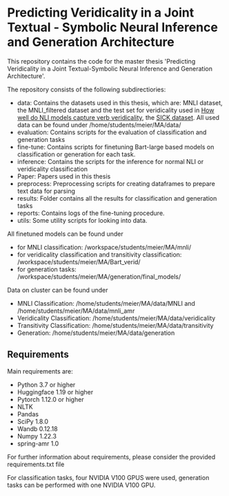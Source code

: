 # Predicting Veridicality in a Joint Textual - Symbolic Neural Inference and Generation Architecture

This repository contains the code for the master thesis 'Predicting Veridicality in a Joint Textual-Symbolic Neural 
Inference and Generation Architecture'.

The repository consists of the following subdirectiories:
- data: Contains the datasets used in this thesis, which are: MNLI dataset, the MNLI_filtered 
  dataset and the test set for veridicality used in [How well do NLI models capture verb veridicality](https://aclanthology.org/D19-1228.pdf), 
  the [SICK dataset](http://www.lrec-conf.org/proceedings/lrec2014/pdf/363_Paper.pdf). All used data can be found under /home/students/meier/MA/data/
- evaluation: Contains scripts for the evaluation of classification and generation tasks
- fine-tune: Contains scripts for finetuning Bart-large based models on classification or generation for each task.
- inference: Contains the scripts for the inference for normal NLI or veridicality classification
- Paper: Papers used in this thesis
- preprocess: Preprocessing scripts for creating dataframes to prepare text data for parsing
- results: Folder contains all the results for classification and generation tasks
- reports: Contains logs of the fine-tuning procedure.
- utils: Some utility scripts for looking into data.

All finetuned models can be found under
- for MNLI classification: /workspace/students/meier/MA/mnli/
- for veridicality classification and transitivity classification: /workspace/students/meier/MA/Bart_verid/
- for generation tasks: /workspace/students/meier/MA/generation/final_models/

Data on cluster can be found under
- MNLI Classification: /home/students/meier/MA/data/MNLI and /home/students/meier/MA/data/mnli_amr
- Veridicality Classification: /home/students/meier/MA/data/veridicality
- Transitivity Classification: /home/students/meier/MA/data/transitivity
- Generation: /home/students/meier/MA/data/generation

## Requirements
Main requirements are:
- Python 3.7 or higher
- Huggingface 1.19 or higher
- Pytorch 1.12.0 or higher
- NLTK
- Pandas
- SciPy 1.8.0
- Wandb 0.12.18
- Numpy 1.22.3
- spring-amr 1.0

For further information about requirements, please consider the provided requirements.txt file

For classification tasks, four NVIDIA V100 GPUS were used, generation tasks can be performed with one NVIDIA V100 GPU.


